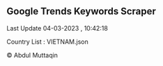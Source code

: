

## Google Trends Keywords Scraper 
 
Last Update 04-03-2023 , 10:42:18

Country List :
VIETNAM.json



© Abdul Muttaqin 
